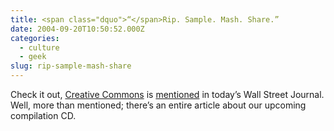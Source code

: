 ```yaml
---
title: <span class="dquo">“</span>Rip. Sample. Mash. Share.”
date: 2004-09-20T10:50:52.000Z
categories:
  - culture
  - geek
slug: rip-sample-mash-share
---
```

Check it out, [Creative Commons][1]  is [mentioned][2]  in today’s Wall Street Journal. Well, more than mentioned; there’s an entire article about our upcoming compilation <span class="caps">CD</span>.



 [1]: http://creativecommons.org
 [2]: http://yergler.net/blog/wp-admin/post.php
